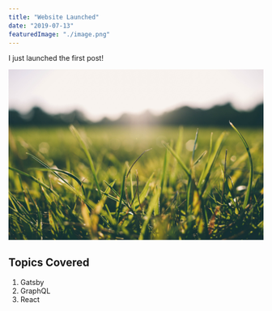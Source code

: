 ```yaml
---
title: "Website Launched"
date: "2019-07-13"
featuredImage: "./image.png"
---
```


I just launched the first post!

![Grass](./grass-pic.jpg)

## Topics Covered

1. Gatsby
2. GraphQL
3. React
